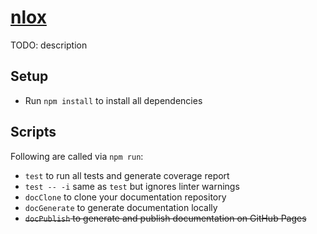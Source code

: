 # [nlox](https://github.com/h2oboi89/nlox)

TODO: description

## Setup
- Run `npm install` to install all dependencies

## Scripts
Following are called via `npm run`:
- `test` to run all tests and generate coverage report
- `test -- -i` same as `test` but ignores linter warnings
- `docClone` to clone your documentation repository
- `docGenerate` to generate documentation locally
- ~~`docPublish` to generate and publish documentation on GitHub Pages~~
